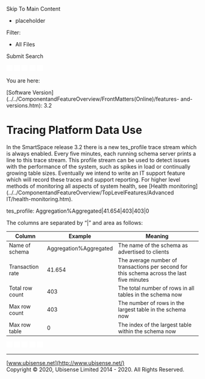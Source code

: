 

Skip To Main Content

[](../../Home.htm)

  * placeholder

Filter:

  * All Files

Submit Search

![Navigate previous](../../images/transparent.gif) ![Navigate
next](../../images/transparent.gif) ![Expand
all](../../images/transparent.gif) ![](../../images/transparent.gif)
![Print](../../images/transparent.gif)

You are here:

[Software
Version](../../ComponentandFeatureOverview/FrontMatters\(Online\)/features-
and-versions.htm): 3.2

# Tracing Platform Data Use

In the SmartSpace release 3.2 there is a new tes_profile trace stream which is
always enabled. Every five minutes, each running schema server prints a line
to this trace stream. This profile stream can be used to detect issues with
the performance of the system, such as spikes in load or continually growing
table sizes. Eventually we intend to write an IT support feature which will
record these traces and support reporting. For higher level methods of
monitoring all aspects of system health, see [Health
monitoring](../../ComponentandFeatureOverview/TopLevelFeatures/Advanced
IT/health-monitoring.htm).

tes_profile: Aggregation%Aggregated|41.654|403|403|0

The columns are separated by “|” and area as follows:

Column | Example | Meaning  
---|---|---  
Name of schema |  Aggregation%Aggregated |  The name of the schema as advertised to clients  
Transaction rate |  41.654 |  The average number of transactions per second for this schema across the last five minutes  
Total row count |  403 |  The total number of rows in all tables in the schema now  
Max row count |  403 |  The number of rows in the largest table in the schema now  
Max row table |  0 |  The index of the largest table within the schema now  
  

![Navigate previous](../../images/transparent.gif) ![Navigate
next](../../images/transparent.gif) ![Expand
all](../../images/transparent.gif) ![](../../images/transparent.gif)
![Print](../../images/transparent.gif)

* * *

[www.ubisense.net](http://www.ubisense.net/)  
Copyright © 2020, Ubisense Limited 2014 - 2020. All Rights Reserved.

